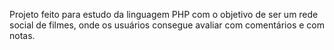 Projeto feito para estudo da linguagem PHP com o objetivo de ser um rede social de filmes, onde os usuários consegue avaliar com comentários e com notas.
